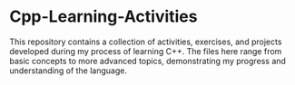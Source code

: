 # Cpp-Learning-Activities
This repository contains a collection of activities, exercises, and projects developed during my process of learning C++. The files here range from basic concepts to more advanced topics, demonstrating my progress and understanding of the language.
